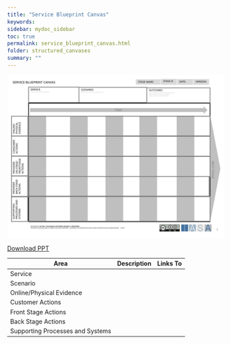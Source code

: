 ```yaml
---
title: "Service Blueprint Canvas"
keywords: 
sidebar: mydoc_sidebar
toc: true
permalink: service_blueprint_canvas.html
folder: structured_canvases
summary: ""
---
```


![image001](media/service_blueprint_canvas001.svg)

[Download PPT](media/ppt/service_blueprint_canvas.ppt)

| Area | Description | Links To |
| --- | --- | --- |
| Service |   |   |
| Scenario |   |   |
| Online/Physical Evidence |   |   |
| Customer Actions |   |   |
| Front Stage Actions |   |   |
| Back Stage Actions |   |   |
| Supporting Processes and Systems |   |   |